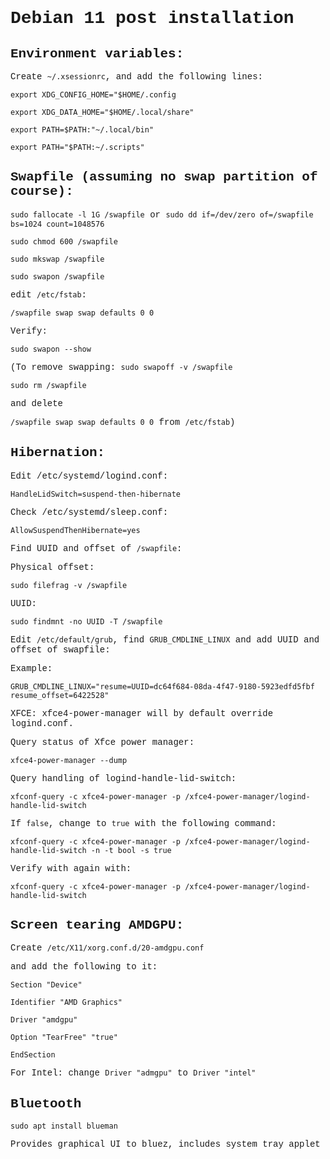 <span style="font-family:'Courier New'">

# Debian 11 post installation

## Environment variables:

Create ```~/.xsessionrc```, and add the following lines:

```export XDG_CONFIG_HOME="$HOME/.config```

```export XDG_DATA_HOME="$HOME/.local/share"```

```export PATH=$PATH:"~/.local/bin"```

```export PATH="$PATH:~/.scripts"```


## Swapfile (assuming no swap partition of course):

```sudo fallocate -l 1G /swapfile```
or
```sudo dd if=/dev/zero of=/swapfile bs=1024 count=1048576```

```sudo chmod 600 /swapfile```

```sudo mkswap /swapfile```

```sudo swapon /swapfile```

edit ```/etc/fstab```:

```/swapfile swap swap defaults 0 0```

Verify:

```sudo swapon --show```

(To remove swapping:
```sudo swapoff -v /swapfile```

```sudo rm /swapfile```

and delete 

```/swapfile swap swap defaults 0 0``` from ```/etc/fstab```)

## Hibernation:

Edit /etc/systemd/logind.conf:

```HandleLidSwitch=suspend-then-hibernate```

Check /etc/systemd/sleep.conf:

```AllowSuspendThenHibernate=yes```

Find UUID and offset of ```/swapfile```:

Physical offset:

```sudo filefrag -v /swapfile```

UUID:

```sudo findmnt -no UUID -T /swapfile```

Edit ```/etc/default/grub```, find ```GRUB_CMDLINE_LINUX``` and add UUID and offset of swapfile:

Example:

```GRUB_CMDLINE_LINUX="resume=UUID=dc64f684-08da-4f47-9180-5923edfd5fbf resume_offset=6422528"```

XFCE: xfce4-power-manager will by default override logind.conf.

Query status of Xfce power manager:

```xfce4-power-manager --dump```

Query handling of logind-handle-lid-switch:

```xfconf-query -c xfce4-power-manager -p /xfce4-power-manager/logind-handle-lid-switch```

If ```false```, change to ```true``` with the following command:

```xfconf-query -c xfce4-power-manager -p /xfce4-power-manager/logind-handle-lid-switch -n -t bool -s true```

Verify with again with:

```xfconf-query -c xfce4-power-manager -p /xfce4-power-manager/logind-handle-lid-switch```

## Screen tearing AMDGPU:

Create ```/etc/X11/xorg.conf.d/20-amdgpu.conf```

and add the following to it:

```Section "Device"```

```Identifier "AMD Graphics"```

```Driver "amdgpu"```

```Option "TearFree" "true"```

```EndSection```

For Intel: change ```Driver "admgpu"``` to ```Driver "intel"```

## Bluetooth

```sudo apt install blueman```

Provides graphical UI to bluez, includes system tray applet


</span>
